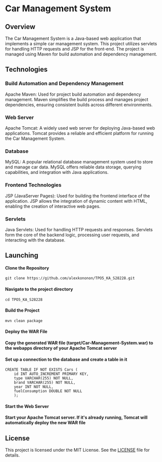 # Car Management System

## Overview

The Car Management System is a Java-based web application that implements a simple car management system. This project utilizes servlets for handling HTTP requests and JSP for the front-end. The project is managed using Maven for build automation and dependency management.

## Technologies

### Build Automation and Dependency Management


Apache Maven: Used for project build automation and dependency management. Maven simplifies the build process and manages project dependencies, ensuring consistent builds across different environments.
### Web Server
Apache Tomcat: A widely used web server for deploying Java-based web applications. Tomcat provides a reliable and efficient platform for running the Car Management System.
### Database
MySQL: A popular relational database management system used to store and manage car data. MySQL offers reliable data storage, querying capabilities, and integration with Java applications.
### Frontend Technologies
JSP (JavaServer Pages): Used for building the frontend interface of the application. JSP allows the integration of dynamic content with HTML, enabling the creation of interactive web pages.
### Servlets
Java Servlets: Used for handling HTTP requests and responses. Servlets form the core of the backend logic, processing user requests, and interacting with the database.

## Launching 

#### Clone the Repository
```
git clone https://github.com/alexkononon/TPO5_KA_S28228.git
```

#### Navigate to the project directory
```
cd TPO5_KA_S28228
```

#### Build the Project
```
mvn clean package
```
#### Deploy the WAR File

#### Copy the generated WAR file (target/Car-Management-System.war) to the webapps directory of your Apache Tomcat server

#### Set up a connection to the database and create a table in it

```
CREATE TABLE IF NOT EXISTS Cars (
    id INT AUTO_INCREMENT PRIMARY KEY,
    type VARCHAR(255) NOT NULL,
    brand VARCHAR(255) NOT NULL,
    year INT NOT NULL,
    fuelConsumption DOUBLE NOT NULL
    );
```

#### Start the Web Server

#### Start your Apache Tomcat server. If it's already running, Tomcat will automatically deploy the new WAR file

## License

This project is licensed under the MIT License. See the [LICENSE](LICENSE.txt) file for details.

